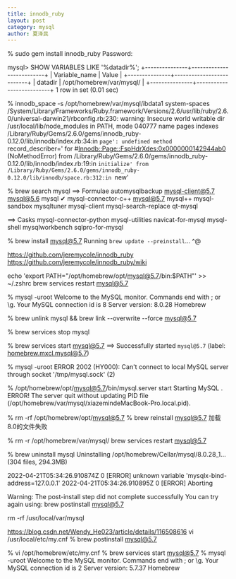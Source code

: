 ```yaml
---
title: innodb_ruby
layout: post
category: mysql
author: 夏泽民
---
```

% sudo gem install innodb_ruby
Password:

mysql> SHOW VARIABLES LIKE '%datadir%';
+---------------+--------------------------+
| Variable_name | Value                    |
+---------------+--------------------------+
| datadir       | /opt/homebrew/var/mysql/ |
+---------------+--------------------------+
1 row in set (0.01 sec)


 % innodb_space -s /opt/homebrew/var/mysql/ibdata1 system-spaces
/System/Library/Frameworks/Ruby.framework/Versions/2.6/usr/lib/ruby/2.6.0/universal-darwin21/rbconfig.rb:230: warning: Insecure world writable dir /usr/local/lib/node_modules in PATH, mode 040777
name                            pages       indexes
/Library/Ruby/Gems/2.6.0/gems/innodb_ruby-0.12.0/lib/innodb/index.rb:34:in `page': undefined method `record_describer=' for #<Innodb::Page::FspHdrXdes:0x0000000142944ab0> (NoMethodError)
	from /Library/Ruby/Gems/2.6.0/gems/innodb_ruby-0.12.0/lib/innodb/index.rb:19:in `initialize'
	from /Library/Ruby/Gems/2.6.0/gems/innodb_ruby-0.12.0/lib/innodb/space.rb:312:in `new'


 % brew search mysql
==> Formulae
automysqlbackup            mysql-client@5.7           mysql@5.6
mysql ✔                    mysql-connector-c++        mysql@5.7
mysql++                    mysql-sandbox              mysqltuner
mysql-client               mysql-search-replace       qt-mysql

==> Casks
mysql-connector-python     mysql-utilities            navicat-for-mysql
mysql-shell                mysqlworkbench             sqlpro-for-mysql


 % brew install  mysql@5.7
Running `brew update --preinstall`...
^@


https://github.com/jeremycole/innodb_ruby
https://github.com/jeremycole/innodb_ruby/wiki

echo 'export PATH="/opt/homebrew/opt/mysql@5.7/bin:$PATH"' >> ~/.zshrc
 brew services restart mysql@5.7
 
  % mysql -uroot
Welcome to the MySQL monitor.  Commands end with ; or \g.
Your MySQL connection id is 8
Server version: 8.0.28 Homebrew

 % brew unlink mysql && brew link --overwrite --force mysql@5.7
 
 
 % brew services stop mysql
 
  % brew services start mysql@5.7
==> Successfully started `mysql@5.7` (label: homebrew.mxcl.mysql@5.7)
 
  % mysql -uroot
ERROR 2002 (HY000): Can't connect to local MySQL server through socket '/tmp/mysql.sock' (2)

 %  /opt/homebrew/opt/mysql@5.7/bin/mysql.server start
Starting MySQL
. ERROR! The server quit without updating PID file (/opt/homebrew/var/mysql/xiazemindeMacBook-Pro.local.pid).

% rm -rf /opt/homebrew/opt/mysql@5.7
 % brew reinstall mysql@5.7
 加载8.0的文件失败
 
 % rm -r /opt/homebrew/var/mysql/
 brew services restart mysql@5.7
 
  % brew uninstall mysql
Uninstalling /opt/homebrew/Cellar/mysql/8.0.28_1... (304 files, 294.3MB)


2022-04-21T05:34:26.910874Z 0 [ERROR] unknown variable 'mysqlx-bind-address=127.0.0.1'
2022-04-21T05:34:26.910895Z 0 [ERROR] Aborting

Warning: The post-install step did not complete successfully
You can try again using:
  brew postinstall mysql@5.7
  
  rm -rf /usr/local/var/mysql
  
 https://blog.csdn.net/Wendy_He023/article/details/116508616
 vi /usr/local/etc/my.cnf
 %  brew postinstall mysql@5.7

% vi /opt/homebrew/etc/my.cnf
% brew services start mysql@5.7
 % mysql -uroot
Welcome to the MySQL monitor.  Commands end with ; or \g.
Your MySQL connection id is 2
Server version: 5.7.37 Homebrew
<!-- more -->

